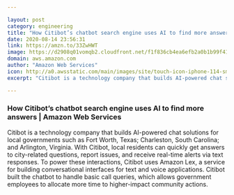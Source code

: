 ```yaml
---

layout: post
category: engineering
title: "How Citibot’s chatbot search engine uses AI to find more answers"
date: 2020-08-14 23:56:31
link: https://amzn.to/33ZwHWT
image: https://d2908q01vomqb2.cloudfront.net/f1f836cb4ea6efb2a0b1b99f41ad8b103eff4b59/2020/08/14/Cititbot-2.jpg
domain: aws.amazon.com
author: "Amazon Web Services"
icon: http://a0.awsstatic.com/main/images/site/touch-icon-iphone-114-smile.png
excerpt: "Citibot is a technology company that builds AI-powered chat solutions for local governments such as Fort Worth, Texas; Charleston, South Carolina; and Arlington, Virginia. With Citibot, local residents can quickly get answers to city-related questions, report issues, and receive real-time alerts via text responses. To power these interactions, Citibot uses Amazon Lex, a service for building conversational interfaces for text and voice applications. Citibot built the chatbot to handle basic call queries, which allows government employees to allocate more time to higher-impact community actions."

---
```


### How Citibot’s chatbot search engine uses AI to find more answers | Amazon Web Services

Citibot is a technology company that builds AI-powered chat solutions for local governments such as Fort Worth, Texas; Charleston, South Carolina; and Arlington, Virginia. With Citibot, local residents can quickly get answers to city-related questions, report issues, and receive real-time alerts via text responses. To power these interactions, Citibot uses Amazon Lex, a service for building conversational interfaces for text and voice applications. Citibot built the chatbot to handle basic call queries, which allows government employees to allocate more time to higher-impact community actions.